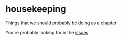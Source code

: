 housekeeping
============

Things that we should probably be doing as a chapter

You're probably looking for is the [issues](https://github.com/awesomeboston/housekeeping/issues).
